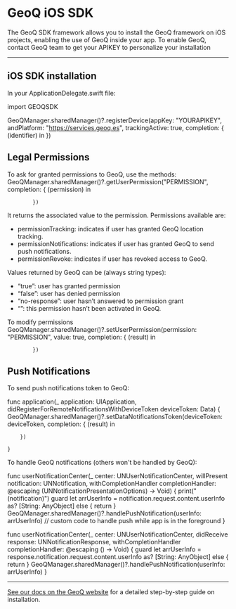 # GeoQ iOS SDK

The GeoQ SDK framework allows you to install the GeoQ framework on iOS projects, enabling the use of GeoQ inside your app.
To enable GeoQ, contact GeoQ team to get your APIKEY to personalize your installation

---

## iOS SDK installation

In your ApplicationDelegate.swift file: 

import GEOQSDK

GeoQManager.sharedManager()?.registerDevice(appKey: "YOURAPIKEY", andPlatform: "https://services.geoq.es", trackingActive: true, completion: { (identifier) in
        })
        

## Legal Permissions

To ask for granted permissions to GeoQ, use the methods:
GeoQManager.sharedManager()?.getUserPermission("PERMISSION", completion: { (permission) in
                
            })
            
It returns the associated value to the permission. Permissions available are:
- permissionTracking: indicates if user has granted GeoQ location tracking.
- permissionNotifications: indicates if user has granted GeoQ to send push notifications.
- permissionRevoke: indicates if user has revoked access to GeoQ.

Values returned by GeoQ can be (always string types):
- “true”: user has granted permission
- “false”: user has denied permission
- “no-response”: user hasn’t answered to permission grant
- “”: this permission hasn’t been activated in GeoQ.

To modify permissions
GeoQManager.sharedManager()?.setUserPermission(permission: "PERMISSION", value: true, completion: { (result) in
                
            })
            
## Push Notifications

To send push notifications token to GeoQ:

func application(_ application: UIApplication, didRegisterForRemoteNotificationsWithDeviceToken deviceToken: Data) {
        GeoQManager.sharedManager()?.setDataNotificationsToken(deviceToken: deviceToken, completion: { (result) in
            
        })
        
    }
    
To handle GeoQ notifications (others won't be handled by GeoQ):

func userNotificationCenter(_ center: UNUserNotificationCenter, willPresent notification: UNNotification, withCompletionHandler completionHandler: @escaping (UNNotificationPresentationOptions) -> Void) {
        print("\(notification)")
        guard let arrUserInfo = notification.request.content.userInfo as? [String: AnyObject] else { return }
        GeoQManager.sharedManager()?.handlePushNotification(userInfo: arrUserInfo)
        // custom code to handle push while app is in the foreground
    }
    
func userNotificationCenter(_ center: UNUserNotificationCenter, didReceive response: UNNotificationResponse, withCompletionHandler completionHandler: @escaping () -> Void) {
        guard let arrUserInfo = response.notification.request.content.userInfo as? [String: AnyObject] else { return }
        GeoQManager.sharedManager()?.handlePushNotification(userInfo: arrUserInfo)
    }

---

[See our docs on the GeoQ website](http://services.geoq.es/content/documentation/geoq/api-es/download.html) for a detailed step-by-step guide on installation.
